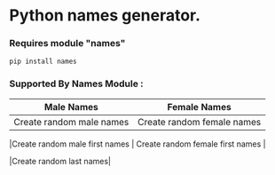 # Python names generator.

### Requires module "names"
`pip install names`

### Supported By Names Module :

| Male Names                               | Female Names                             |
| ---------------------------------------- | ---------------------------------------- |
| Create random male names                 | Create random female names               |

|Create random male first names            | Create random female first names         |

|Create random last names|


